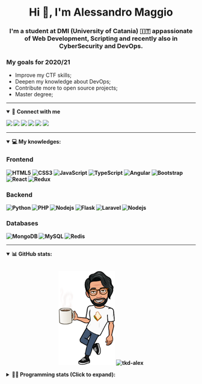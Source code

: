 <h1 align="center">Hi 👋, I'm Alessandro Maggio</h1>
<h3 align="center">I'm a student at DMI (University of Catania) 🇮🇹 appassionate of Web Development, Scripting and recently also in CyberSecurity and DevOps.</h3>

### My goals for 2020/21
- Improve my CTF skills;
- Deepen my knowledge about DevOps;
- Contribute more to open source projects;
- Master degree;

____

<details open>
<summary>🤝 <b>Connect with me<b></summary>

<p align = "center">

[<img src="https://img.shields.io/badge/twitter-1DA1F2.svg?&style=for-the-badge&logo=twitter&logoColor=white" />](https://twitter.com/TkdAxel)
[<img src ="https://img.shields.io/badge/portfolio-web-%23.svg?&style=for-the-badge&logo=&logoColor=white%22">](https://alessandromaggio.it/)
[<img src ="https://img.shields.io/badge/Telegram-1ca0f1.svg?&style=for-the-badge&logo=Telegram&logoColor=white%22&link=https://t.me/TkdAlex">](https://t.me/TkdAlex/)
[<img src="https://img.shields.io/badge/gmail-c14438.svg?&style=for-the-badge&logo=Gmail&logoColor=white&link=mailto:alex.tkd.alex@gmail.com"/>](mailto:alex.tkd.alex@gmail.com)
[<img src="https://img.shields.io/badge/linkedin-0077B5.svg?&style=for-the-badge&logo=linkedin&logoColor=white" />](https://www.linkedin.com/in/aalessandromaggio/)
[<img src = "https://img.shields.io/badge/instagram-E4405F.svg?&style=for-the-badge&logo=instagram&logoColor=white">](https://www.instagram.com/tkd_alex/)
<!--- [![Visits Badge](https://badges.pufler.dev/visits/tkd-alex/tkd-alex?style=for-the-badge&color=blue)](https://github.com/tkd-alex/tkd-alex) -->

</p>

</details>

---

<details open>
<summary>💻 <b>My knowledges</b>: </summary>

### Frontend
![HTML5](https://img.shields.io/badge/-HTML5-E34F26.svg?style=for-the-badge&logo=html5&logoColor=ffffff)
![CSS3](https://img.shields.io/badge/-CSS3-1572B6.svg?style=for-the-badge&logo=css3)
![JavaScript](https://img.shields.io/badge/-JavaScript-282C34?style=for-the-badge&logo=javascript)
![TypeScript](https://img.shields.io/badge/-TypeScript-007ACC?style=for-the-badge&logo=typescript)
![Angular](https://img.shields.io/badge/-Angular-DD0031?style=for-the-badge&logo=angular)
![Bootstrap](https://img.shields.io/badge/-Bootstrap-563D7C.svg?style=for-the-badge&logo=bootstrap)
![React](https://img.shields.io/badge/-React-282C34.svg?style=for-the-badge&logo=react&logoColor=ffffff)
![Redux](https://img.shields.io/badge/-Redux-764ABC.svg?style=for-the-badge&logo=redux)

### Backend
![Python](https://img.shields.io/badge/-Python-3776AB.svg?style=for-the-badge&logo=Python&logoColor=ffffff)
![PHP](https://img.shields.io/badge/-PHP-777BB4.svg?style=for-the-badge&logo=PHP&logoColor=ffffff)
![Nodejs](https://img.shields.io/badge/-Bash-4EAA25.svg?style=for-the-badge&logo=gnu-bash&logoColor=ffffff)
![Flask](https://img.shields.io/badge/-Flask-282C34.svg?style=for-the-badge&logo=flask)
![Laravel](https://img.shields.io/badge/-Laravel-FF2D20.svg?style=for-the-badge&logo=laravel&logoColor=ffffff)
![Nodejs](https://img.shields.io/badge/-Nodejs-339933.svg?style=for-the-badge&logo=Node.js&logoColor=ffffff)

### Databases
![MongoDB](https://img.shields.io/badge/-MongoDB-47A248?style=for-the-badge&logo=mongodb&logoColor=ffffff)
![MySQL](https://img.shields.io/badge/-MySQL-4479A1?style=for-the-badge&logo=mysql&logoColor=ffffff)
![Redis](https://img.shields.io/badge/-Redis-DC382D?style=for-the-badge&logo=Redis&logoColor=ffffff)

</details>

---

<details open>
 <summary>📊 <b>GitHub stats</b>: </summary>

<br>

<p align = "center">
    <img src="https://raw.githubusercontent.com/Tkd-Alex/tkd-alex/master/images/321517cd-ff68-41a7-b0d1-e765680568a7-8b6448d9-c944-4146-b633-adbdd25cb471-v1.png" height="250" />
    <img src="https://github-readme-stats.vercel.app/api?username=tkd-alex&show_icons=true&count_private=true&hide_border=true&line_height=25" alt="tkd-alex">
</p>

</design>

<details>
 <summary>👨‍💻 <b>Programming stats (Click to expand)</b>: </summary>
 
<!--START_SECTION:waka-->
**I'm an Early 🐤** 

```text
🌞 Morning    407 commits    █████░░░░░░░░░░░░░░░░░░░░   21.61% 
🌆 Daytime    756 commits    ██████████░░░░░░░░░░░░░░░   40.15% 
🌃 Evening    670 commits    █████████░░░░░░░░░░░░░░░░   35.58% 
🌙 Night      50 commits     ░░░░░░░░░░░░░░░░░░░░░░░░░   2.66%

```
📅 **I'm Most Productive on Wednesday** 

```text
Monday       308 commits    ████░░░░░░░░░░░░░░░░░░░░░   16.36% 
Tuesday      303 commits    ████░░░░░░░░░░░░░░░░░░░░░   16.09% 
Wednesday    346 commits    ████░░░░░░░░░░░░░░░░░░░░░   18.37% 
Thursday     329 commits    ████░░░░░░░░░░░░░░░░░░░░░   17.47% 
Friday       236 commits    ███░░░░░░░░░░░░░░░░░░░░░░   12.53% 
Saturday     188 commits    ██░░░░░░░░░░░░░░░░░░░░░░░   9.98% 
Sunday       173 commits    ██░░░░░░░░░░░░░░░░░░░░░░░   9.19%

```


📊 **This Week I Spent My Time On** 

```text
⌚︎ Time Zone: Europe/Rome

💬 Programming Languages: 
JavaScript               23 hrs 36 mins      █████████████████░░░░░░░░   68.29% 
Python                   4 hrs 14 mins       ███░░░░░░░░░░░░░░░░░░░░░░   12.27% 
JSON                     1 hr 38 mins        █░░░░░░░░░░░░░░░░░░░░░░░░   4.77% 
HTML                     1 hr 17 mins        █░░░░░░░░░░░░░░░░░░░░░░░░   3.75% 
CSS                      1 hr 6 mins         ░░░░░░░░░░░░░░░░░░░░░░░░░   3.19%

🔥 Editors: 
VS Code                  30 hrs 24 mins      ██████████████████████░░░   87.92% 
Sublime Text             4 hrs 10 mins       ███░░░░░░░░░░░░░░░░░░░░░░   12.08%

🐱‍💻 Projects: 
HypeCook-Chrome-Extension21 hrs 58 mins      ████████████████░░░░░░░░░   63.53% 
chrome-exstension        5 hrs 4 mins        ███░░░░░░░░░░░░░░░░░░░░░░   14.67% 
Unknown Project          3 hrs 40 mins       ██░░░░░░░░░░░░░░░░░░░░░░░   10.64% 
Twitch-Channel-Points-Min3 hrs 28 mins       ██░░░░░░░░░░░░░░░░░░░░░░░   10.06% 
git up and dance         19 mins             ░░░░░░░░░░░░░░░░░░░░░░░░░   0.94%

💻 Operating System: 
Linux                    34 hrs 34 mins      █████████████████████████   100.0%

```

**I Mostly Code in Python** 

```text
Python                   29 repos            ██████████░░░░░░░░░░░░░░░   40.85% 
JavaScript               12 repos            ████░░░░░░░░░░░░░░░░░░░░░   16.9% 
PHP                      5 repos             █░░░░░░░░░░░░░░░░░░░░░░░░   7.04% 
CSS                      5 repos             █░░░░░░░░░░░░░░░░░░░░░░░░   7.04% 
HTML                     5 repos             █░░░░░░░░░░░░░░░░░░░░░░░░   7.04%

```



<!--END_SECTION:waka-->

</details>
